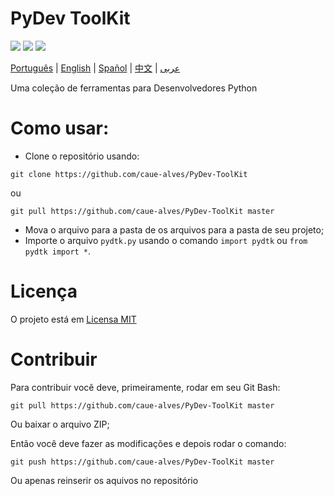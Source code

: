 # PyDev ToolKit

![](https://img.shields.io/github/license/caue-alves/PyDev-ToolKit)
![](https://img.shields.io/github/languages/top/caue-alves/PyDev-ToolKit)
![](https://img.shields.io/github/languages/code-size/caue-alves/PyDev-ToolKit)

[Português](https://github.com/caue-alves/PyDev-ToolKit/blob/master/README.md) |
[English](https://github.com/caue-alves/PyDev-ToolKit/blob/master/International%20READMEs/README-ENGLISH.md) |
[Spañol](https://github.com/caue-alves/PyDev-ToolKit/blob/master/International%20READMEs/README-SPA%C3%91OL.md) |
[中文](https://github.com/caue-alves/PyDev-ToolKit/blob/master/International%20READMEs/README-CHINA.md) |
[عربى](https://github.com/caue-alves/PyDev-ToolKit/blob/master/International%20READMEs/README-ARABIC.md)

Uma coleção de ferramentas para Desenvolvedores Python 

# Como usar:
- Clone o repositório usando:
```
git clone https://github.com/caue-alves/PyDev-ToolKit
```
ou 
```
git pull https://github.com/caue-alves/PyDev-ToolKit master
```
- Mova o arquivo para a pasta de os arquivos para a pasta de seu projeto;
- Importe o arquivo `pydtk.py` usando o comando `import pydtk` ou `from pydtk import *`.

# Licença

O projeto está em [Licensa MIT](https://github.com/caue-alves/PyDev-ToolKit/blob/master/LICENSE.md)

# Contribuir

Para contribuir você deve, primeiramente, rodar em seu Git Bash:
```
git pull https://github.com/caue-alves/PyDev-ToolKit master
```
Ou baixar o arquivo ZIP;

Então você deve fazer as modificações e depois rodar o comando:
```
git push https://github.com/caue-alves/PyDev-ToolKit master
```
Ou apenas reinserir os aquivos no repositório
